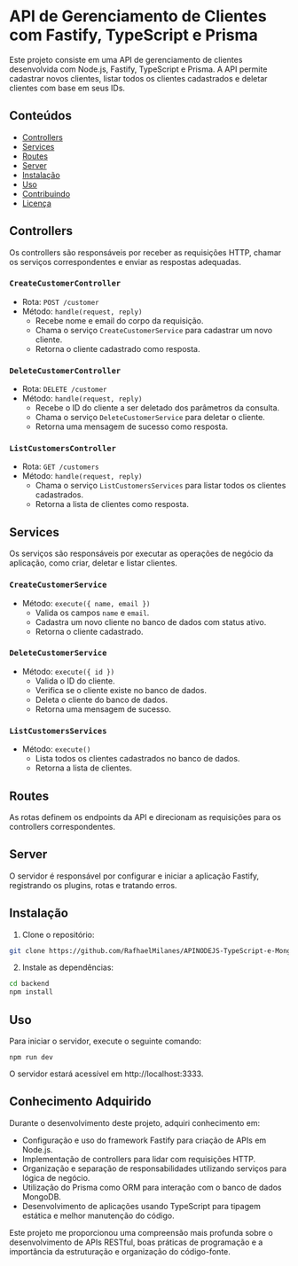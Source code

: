 # API de Gerenciamento de Clientes com Fastify, TypeScript e Prisma

Este projeto consiste em uma API de gerenciamento de clientes desenvolvida com Node.js, Fastify, TypeScript e Prisma. A API permite cadastrar novos clientes, listar todos os clientes cadastrados e deletar clientes com base em seus IDs.

## Conteúdos

- [Controllers](#controllers)
- [Services](#services)
- [Routes](#routes)
- [Server](#server)
- [Instalação](#instalação)
- [Uso](#uso)
- [Contribuindo](#contribuindo)
- [Licença](#licença)

## Controllers

Os controllers são responsáveis por receber as requisições HTTP, chamar os serviços correspondentes e enviar as respostas adequadas.

### `CreateCustomerController`

- Rota: `POST /customer`
- Método: `handle(request, reply)`
  - Recebe nome e email do corpo da requisição.
  - Chama o serviço `CreateCustomerService` para cadastrar um novo cliente.
  - Retorna o cliente cadastrado como resposta.

### `DeleteCustomerController`

- Rota: `DELETE /customer`
- Método: `handle(request, reply)`
  - Recebe o ID do cliente a ser deletado dos parâmetros da consulta.
  - Chama o serviço `DeleteCustomerService` para deletar o cliente.
  - Retorna uma mensagem de sucesso como resposta.

### `ListCustomersController`

- Rota: `GET /customers`
- Método: `handle(request, reply)`
  - Chama o serviço `ListCustomersServices` para listar todos os clientes cadastrados.
  - Retorna a lista de clientes como resposta.

## Services

Os serviços são responsáveis por executar as operações de negócio da aplicação, como criar, deletar e listar clientes.

### `CreateCustomerService`

- Método: `execute({ name, email })`
  - Valida os campos `name` e `email`.
  - Cadastra um novo cliente no banco de dados com status ativo.
  - Retorna o cliente cadastrado.

### `DeleteCustomerService`

- Método: `execute({ id })`
  - Valida o ID do cliente.
  - Verifica se o cliente existe no banco de dados.
  - Deleta o cliente do banco de dados.
  - Retorna uma mensagem de sucesso.

### `ListCustomersServices`

- Método: `execute()`
  - Lista todos os clientes cadastrados no banco de dados.
  - Retorna a lista de clientes.

## Routes

As rotas definem os endpoints da API e direcionam as requisições para os controllers correspondentes.

## Server

O servidor é responsável por configurar e iniciar a aplicação Fastify, registrando os plugins, rotas e tratando erros.

## Instalação

1. Clone o repositório:

```bash
git clone https://github.com/RafhaelMilanes/APINODEJS-TypeScript-e-MongoDB
```

2. Instale as dependências:
```bash
cd backend
npm install

```

## Uso

Para iniciar o servidor, execute o seguinte comando:

```
npm run dev

```
O servidor estará acessível em http://localhost:3333.

## Conhecimento Adquirido

Durante o desenvolvimento deste projeto, adquiri conhecimento em:

- Configuração e uso do framework Fastify para criação de APIs em Node.js.
- Implementação de controllers para lidar com requisições HTTP.
- Organização e separação de responsabilidades utilizando serviços para lógica de negócio.
- Utilização do Prisma como ORM para interação com o banco de dados MongoDB.
- Desenvolvimento de aplicações usando TypeScript para tipagem estática e melhor manutenção do código.

Este projeto me proporcionou uma compreensão mais profunda sobre o desenvolvimento de APIs RESTful, boas práticas de programação e a importância da estruturação e organização do código-fonte.